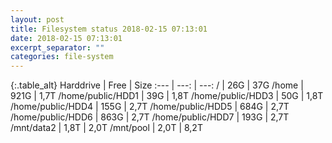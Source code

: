 ```yaml
---
layout: post
title: Filesystem status 2018-02-15 07:13:01
date: 2018-02-15 07:13:01
excerpt_separator: ""
categories: file-system
---
```

{:.table_alt}
Harddrive | Free | Size
:--- | ---: | ---:
/ | 26G | 37G
/home | 921G | 1,7T
/home/public/HDD1 | 39G | 1,8T
/home/public/HDD3 | 50G | 1,8T
/home/public/HDD4 | 155G | 2,7T
/home/public/HDD5 | 684G | 2,7T
/home/public/HDD6 | 863G | 2,7T
/home/public/HDD7 | 193G | 2,7T
/mnt/data2 | 1,8T | 2,0T
/mnt/pool | 2,0T | 8,2T
